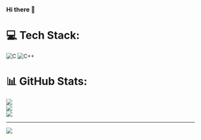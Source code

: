 ### Hi there 👋

# 💻 Tech Stack:
![C](https://img.shields.io/badge/c-%2300599C.svg?style=for-the-badge&logo=c&logoColor=white) ![C++](https://img.shields.io/badge/c++-%2300599C.svg?style=for-the-badge&logo=c%2B%2B&logoColor=white)
# 📊 GitHub Stats:
![](https://github-readme-stats.vercel.app/api?username=med127&theme=dark&hide_border=false&include_all_commits=false&count_private=false)<br/>
![](https://github-readme-streak-stats.herokuapp.com/?user=med127&theme=dark&hide_border=false)<br/>
![](https://github-readme-stats.vercel.app/api/top-langs/?username=med127&theme=dark&hide_border=false&include_all_commits=false&count_private=false&layout=compact)

---
[![](https://visitcount.itsvg.in/api?id=med127&icon=0&color=0)](https://visitcount.itsvg.in)

<!-- Proudly created with GPRM ( https://gprm.itsvg.in ) -->
